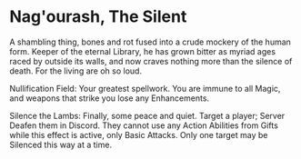 # Nag'ourash, The Silent
<p>A shambling thing, bones and rot fused into a crude mockery of the human form. Keeper of the eternal Library, he has grown bitter as myriad ages raced by outside its walls, and now craves nothing more than the silence of death. For the living are oh so loud.

Nullification Field: Your greatest spellwork. You are immune to all Magic, and weapons that strike you lose any Enhancements.

Silence the Lambs: Finally, some peace and quiet. Target a player; Server Deafen them in Discord. They cannot use any Action Abilities from Gifts while this effect is active, only Basic Attacks. Only one target may be Silenced this way at a time.
